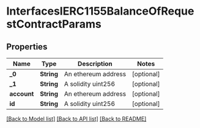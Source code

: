 # InterfacesIERC1155BalanceOfRequestContractParams

## Properties
Name | Type | Description | Notes
------------ | ------------- | ------------- | -------------
**_0** | **String** | An ethereum address | [optional] 
**_1** | **String** | A solidity uint256 | [optional] 
**account** | **String** | An ethereum address | [optional] 
**id** | **String** | A solidity uint256 | [optional] 

[[Back to Model list]](../README.md#documentation-for-models) [[Back to API list]](../README.md#documentation-for-api-endpoints) [[Back to README]](../README.md)


